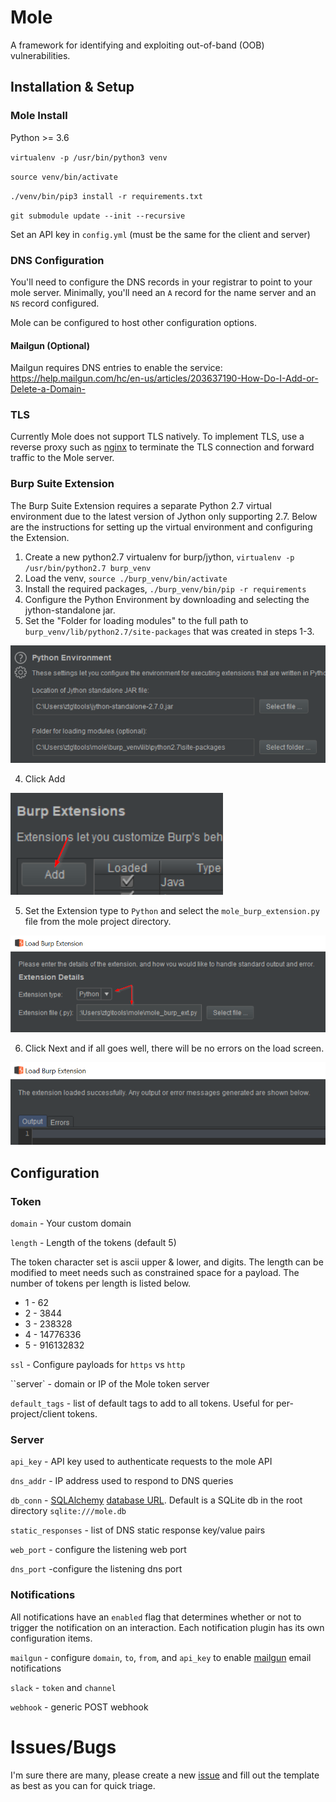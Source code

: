 # Mole

A framework for identifying and exploiting out-of-band (OOB) vulnerabilities.

## Installation & Setup

### Mole Install

Python >= 3.6

`virtualenv -p /usr/bin/python3 venv`

`source venv/bin/activate`

`./venv/bin/pip3 install -r requirements.txt`

`git submodule update --init --recursive`

Set an API key in `config.yml` (must be the same for the client and server)

### DNS Configuration

You'll need to configure the DNS records in your registrar to point to your mole server. Minimally, you'll need an `A` record for the name server and an `NS` record configured.

Mole can be configured to host other configuration options.

#### Mailgun (Optional)

Mailgun requires DNS entries to enable the service: https://help.mailgun.com/hc/en-us/articles/203637190-How-Do-I-Add-or-Delete-a-Domain-

### TLS

Currently Mole does not support TLS natively. To implement TLS, use a reverse proxy such as [nginx](https://docs.nginx.com/nginx/admin-guide/security-controls/terminating-ssl-http/) to terminate the TLS connection and forward traffic to the Mole server.

### Burp Suite Extension

The Burp Suite Extension requires a separate Python 2.7 virtual environment due to the latest version of Jython only supporting 2.7. Below are the instructions for setting up the virtual environment and configuring the Extension.

1. Create a new python2.7 virtualenv for burp/jython, `virtualenv -p /usr/bin/python2.7 burp_venv`
2. Load the venv, `source ./burp_venv/bin/activate`
3. Install the required packages, `./burp_venv/bin/pip -r requirements`
4. Configure the Python Environment by downloading and selecting the jython-standalone jar.
5. Set the "Folder for loading modules" to the full path to `burp_venv/lib/python2.7/site-packages` that was created in steps 1-3.

![burp_python_env](./images/burp_python_env.png)

4. Click Add

![](./images/burp_ext_add_1.png)

5. Set the Extension type to `Python` and select the `mole_burp_extension.py` file from the mole project directory.

![burp_ext_add_2](./images/burp_ext_add_2.png)

6. Click Next and if all goes well, there will be no errors on the load screen.

![burp_ext_success](./images/burp_ext_success.png)

## Configuration

### Token

`domain` - Your custom domain

`length` - Length of the tokens (default 5)

The token character set is ascii upper & lower, and digits. The length can be modified to meet needs such as constrained space for a payload. The number of tokens per length is listed below.

* 1 - 62
* 2 - 3844
* 3 - 238328
* 4 - 14776336
* 5 - 916132832

`ssl` - Configure payloads for `https` vs `http`

``server` - domain or IP of the Mole token server

`default_tags` - list of default tags to add to all tokens. Useful for per-project/client tokens.

### Server

`api_key` - API key used to authenticate requests to the mole API

`dns_addr` - IP address used to respond to DNS queries

`db_conn` - [SQLAlchemy](https://www.sqlalchemy.org/) [database URL](https://docs.sqlalchemy.org/en/13/core/engines.html). Default is a SQLite db in the root directory `sqlite:///mole.db`

`static_responses` - list of DNS static response key/value pairs

`web_port` - configure the listening web port

`dns_port` -configure the listening dns port

### Notifications

All notifications have an `enabled` flag that determines whether or not to trigger the notification on an interaction. Each notification plugin has its own configuration items.

`mailgun` - configure `domain`, `to`, `from`, and `api_key` to enable [mailgun](https://www.mailgun.com/) email notifications

`slack` - `token` and `channel`

`webhook` - generic POST webhook

# Issues/Bugs

I'm sure there are many, please create a new [issue](https://github.com/ztgrace/mole/issues) and fill out the template as best as you can for quick triage.